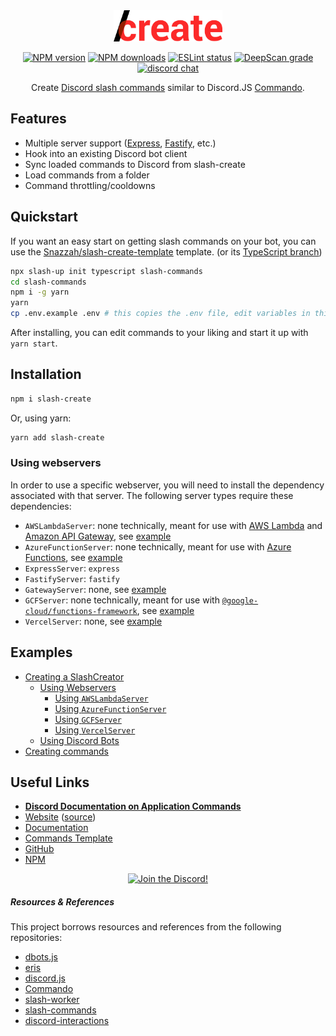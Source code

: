 <div align="center">

<img src="/static/textlogo.png" height="50">

[![NPM version](https://img.shields.io/npm/v/slash-create?maxAge=3600)](https://www.npmjs.com/package/slash-create) [![NPM downloads](https://img.shields.io/npm/dt/slash-create?maxAge=3600)](https://www.npmjs.com/package/slash-create) [![ESLint status](https://github.com/Snazzah/slash-create/workflows/ESLint/badge.svg)](https://github.com/Snazzah/slash-create/actions?query=workflow%3A%22ESLint%22) [![DeepScan grade](https://deepscan.io/api/teams/11596/projects/15103/branches/297399/badge/grade.svg)](https://deepscan.io/dashboard#view=project&tid=11596&pid=15103&bid=297399) [![discord chat](https://img.shields.io/discord/311027228177727508?logo=discord&logoColor=white)](https://snaz.in/discord)

Create [Discord slash commands](https://discord.com/developers/docs/interactions/application-commands) similar to Discord.JS [Commando](https://github.com/discordjs/Commando).


</div>

## Features
- Multiple server support ([Express](http://expressjs.com/), [Fastify](https://fastify.io/), etc.)
- Hook into an existing Discord bot client
- Sync loaded commands to Discord from slash-create
- Load commands from a folder
- Command throttling/cooldowns

## Quickstart
If you want an easy start on getting slash commands on your bot, you can use the [Snazzah/slash-create-template](https://github.com/Snazzah/slash-create-template) template. (or its [TypeScript branch](https://github.com/Snazzah/slash-create-template/tree/typescript))
```sh
npx slash-up init typescript slash-commands
cd slash-commands
npm i -g yarn
yarn
cp .env.example .env # this copies the .env file, edit variables in this file!
```
After installing, you can edit commands to your liking and start it up with `yarn start`.

## Installation
```sh
npm i slash-create
```
Or, using yarn:
```sh
yarn add slash-create
```

### Using webservers
In order to use a specific webserver, you will need to install the dependency associated with that server. The following server types require these dependencies:
- `AWSLambdaServer`: none technically, meant for use with [AWS Lambda](https://aws.amazon.com/lambda) and [Amazon API Gateway](https://aws.amazon.com/api-gateway), see [example](https://slash-create.js.org/#/docs/main/latest/examples/lambda)
- `AzureFunctionServer`: none technically, meant for use with [Azure Functions](https://docs.microsoft.com/en-us/azure/azure-functions/), see [example](https://slash-create.js.org/#/docs/main/latest/examples/azure)
- `ExpressServer`: `express`
- `FastifyServer`: `fastify`
- `GatewayServer`: none, see [example](https://slash-create.js.org/#/docs/main/latest/examples/discord-bot)
- `GCFServer`: none technically, meant for use with [`@google-cloud/functions-framework`](https://npm.im/@google-cloud/functions-framework), see [example](https://slash-create.js.org/#/docs/main/latest/examples/gcf)
- `VercelServer`: none, see [example](https://slash-create.js.org/#/docs/main/latest/examples/vercel)

## Examples
- [Creating a SlashCreator](https://slash-create.js.org/#/docs/main/latest/examples/basic)
  - [Using Webservers](https://slash-create.js.org/#/docs/main/latest/examples/webserver)
    - [Using `AWSLambdaServer`](https://slash-create.js.org/#/docs/main/latest/examples/lambda)
    - [Using `AzureFunctionServer`](https://slash-create.js.org/#/docs/main/latest/examples/azure)
    - [Using `GCFServer`](https://slash-create.js.org/#/docs/main/latest/examples/gcf)
    - [Using `VercelServer`](https://slash-create.js.org/#/docs/main/latest/examples/vercel)
  - [Using Discord Bots](https://slash-create.js.org/#/docs/main/latest/examples/discord-bot)
- [Creating commands](https://slash-create.js.org/#/docs/main/latest/examples/command)

## Useful Links
- [**Discord Documentation on Application Commands**](https://discord.com/developers/docs/interactions/application-commands)
- [Website](https://slash-create.js.org/) ([source](https://github.com/Snazzah/slash-create-website))
- [Documentation](https://slash-create.js.org/#/docs/main/latest/general/welcome)
- [Commands Template](https://github.com/Snazzah/slash-create-template)
- [GitHub](https://github.com/Snazzah/slash-create)
- [NPM](https://www.npmjs.com/package/slash-create)

<div align="center">
    <a target="_blank" href="https://snaz.in/discord" title="Join the Discord!">
        <img  src="https://discordapp.com/api/guilds/311027228177727508/widget.png?style=banner2" height="76px" draggable="false" alt="Join the Discord!">
    </a>
</div>

##### Resources & References
This project borrows resources and references from the following repositories:
- [dbots.js](https://github.com/dbots-pkg/dbots.js)
- [eris](https://github.com/abalabahaha/eris)
- [discord.js](https://github.com/discordjs/discord.js)
- [Commando](https://github.com/discordjs/Commando)
- [slash-worker](https://github.com/A5rocks/slash-worker)
- [slash-commands](https://github.com/MeguminSama/discord-slash-commands)
- [discord-interactions](https://github.com/discord/discord-interactions-js)
